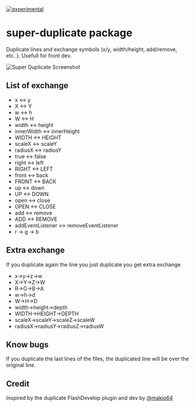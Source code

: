 [![experimental](http://badges.github.io/stability-badges/dist/experimental.svg)](http://github.com/badges/stability-badges)

# super-duplicate package

Duplicate lines and exchange symbols (x/y, width/height, add/remove, etc..). Usefull for front dev.

![Super Duplicate Screenshot](http://makiopolis.com/superDuplicate.gif)

## List of exchange

- x <-> y
- X <-> Y
- w <-> h
- W <-> H
- width <-> height
- innerWidth <-> innerHeight
- WIDTH <-> HEIGHT
- scaleX <-> scaleY
- radiusX <-> radiusY
- true <-> false
- right <-> left
- RIGHT <-> LEFT
- front <-> back
- FRONT <-> BACK
- up <-> down
- UP <-> DOWN
- open <-> close
- OPEN <-> CLOSE
- add <-> remove
- ADD <-> REMOVE
- addEventListener <-> removeEventListener
- r -> g -> b

## Extra exchange
If you duplicate again the line you just duplicate you get extra exchange

- x->y->z->w
- X->Y->Z->W
- R->G->B->A
- w->h->d
- W->H->D
- width->height->depth
- WIDTH->HEIGHT->DEPTH
- scaleX->scaleY->scaleZ->scaleW
- radiusX->radiusY->radiusZ->radiusW

## Know bugs

If you duplicate the last lines of the files, the duplicated line will be over the original line.

## Credit

Inspired by the duplicate FlashDevelop plugin and dev by [@makio64](https://twitter.com/makio64)
